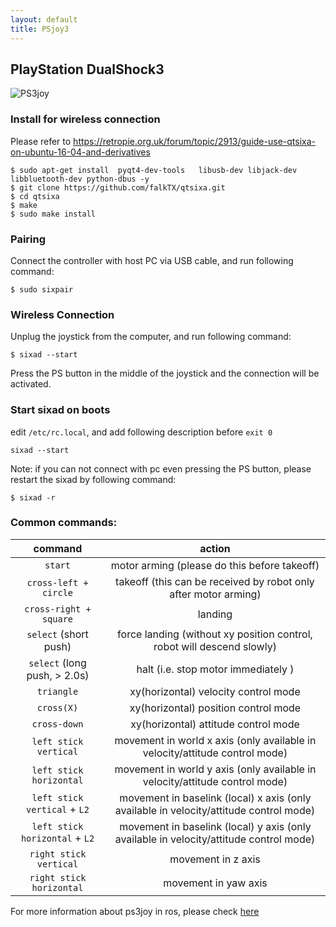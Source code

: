```yaml
---
layout: default
title: PSjoy3
---
```



## PlayStation DualShock3 
![PS3joy](http://wiki.ros.org/ps3joy?action=AttachFile&do=get&target=ps3_buttons.jpg)
### Install for wireless connection
Please refer to https://retropie.org.uk/forum/topic/2913/guide-use-qtsixa-on-ubuntu-16-04-and-derivatives
```
$ sudo apt-get install  pyqt4-dev-tools   libusb-dev libjack-dev libbluetooth-dev python-dbus -y
$ git clone https://github.com/falkTX/qtsixa.git
$ cd qtsixa
$ make
$ sudo make install
```
### Pairing 
Connect the controller with host PC via USB cable, and run following command:
```
$ sudo sixpair
```

### Wireless Connection
Unplug the joystick from the computer, and run following command:
```
$ sixad --start
```
Press the PS button in the middle of the joystick and the connection will be activated. 

### Start sixad on boots
edit `/etc/rc.local`, and add following description before `exit 0`
``` 
sixad --start 
```
Note: if you can not connect with pc even pressing the PS button, please restart the sixad by following command:
```
$ sixad -r
```

### Common commands:
| command  | action |
|:-:|:-:|
| `start`| motor arming (please do this before takeoff)|
| `cross-left + circle` | takeoff (this can be received by robot only after motor arming)|
| `cross-right + square`| landing|
| `select` (short push) | force landing (without xy position control, robot will descend slowly)|
| `select` (long push, > 2.0s) | halt (i.e. stop motor immediately )|
| `triangle` | xy(horizontal) velocity control mode|
| `cross(X)` | xy(horizontal) position control mode|
| `cross-down`| xy(horizontal) attitude control mode|
| `left stick vertical`| movement in world x axis (only available in velocity/attitude control mode)|
| `left stick horizontal`| movement in world y axis (only available in velocity/attitude control mode)|
| `left stick vertical` + `L2`| movement in baselink (local) x axis (only available in velocity/attitude control mode)|
| `left stick horizontal` + `L2`| movement in baselink (local) y axis (only available in velocity/attitude control mode) |
| `right stick vertical`| movement in z axis |
| `right stick horizontal`| movement in yaw axis |

For more information about ps3joy in ros, please check [here](http://wiki.ros.org/ps3joy)